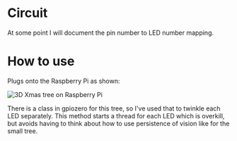# Circuit

At some point I will document the pin number to LED number mapping.

# How to use

Plugs onto the Raspberry Pi as shown:

![3D Xmas tree on Raspberry Pi](../images/3d_xmas_tree.jpg)

There is a class in gpiozero for this tree, so I've used that to twinkle each LED separately. This method starts a thread for each LED which is overkill, but avoids having to think about how to use persistence of vision like for the small tree.
